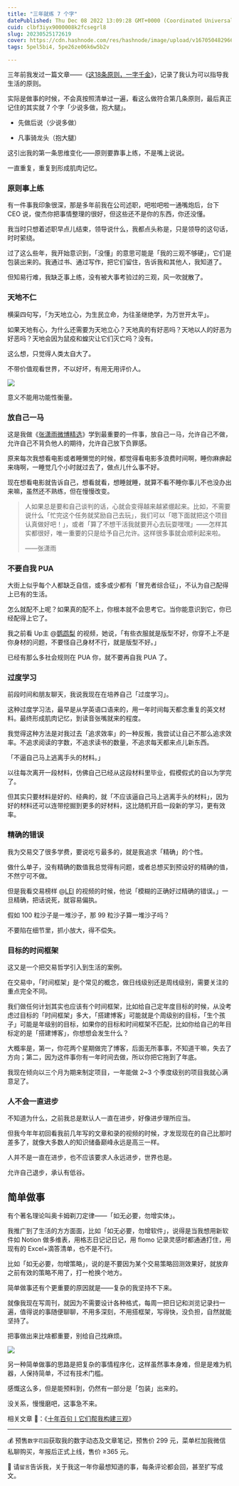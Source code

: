 ```yaml
---
title: "三年就练 7 个字"
datePublished: Thu Dec 08 2022 13:09:28 GMT+0000 (Coordinated Universal Time)
cuid: clbf3iyx9000008k2fcsegrl8
slug: 20230525172619
cover: https://cdn.hashnode.com/res/hashnode/image/upload/v1670504829665/OfL9hW8QF.png
tags: 5pel5bi4, 5pe26ze06k6w5b2v

---
```


三年前我发过一篇文章——《[这18条原则，一字千金](http://mp.weixin.qq.com/s?__biz=MzI3MzU5MDA1OQ==&mid=2247485814&idx=1&sn=6e13121db9ae8e2a7a48ffcb4057832c&chksm=eb21bb32dc56322462ba1e47a4dc5f558dad9b854597a554b0bda8c5bcf1b7b55b5dccc8cf36&scene=21#wechat_redirect)》，记录了我认为可以指导我生活的原则。

实际是做事的时候，不会真按照清单过一遍，看这么做符合第几条原则，最后真正记住的其实就 7 个字「少说多做，抱大腿」。

*   先做后说（少说多做）
    
*   凡事骑龙头（抱大腿）
    

这引出我的第一条思维变化——原则要靠事上练，不是嘴上说说。

一直重复，重复到形成肌肉记忆。

### **原则事上练**

有一件事我印象很深，那是多年前我在公司述职，吧啦吧啦一通嘴炮后，台下 CEO 说，俊杰你把事情整理的很好，但这些还不是你的东西，你还没懂。

我当时只想着述职早点儿结束，领导说什么，我都点头称是，只是领导的这句话，时时萦绕。

过了这么些年，我开始意识到，「没懂」的意思可能是「我的三观不够硬」，它们是包装出来的。我通过书、通过写作，把它们留住，告诉我和其他人，我知道了。

但知易行难，我缺乏事上练，没有被大事考验过的三观，风一吹就散了。

### **天地不仁**

横渠四句写，「为天地立心，为生民立命，为往圣继绝学，为万世开太平」。

如果天地有心，为什么还需要为天地立心？天地真的有好恶吗？天地以人的好恶为好恶吗？天地会因为鼠疫和蝗灾让它们灭亡吗？没有。

这么想，只觉得人类太自大了。

不带价值观看世界，不以好坏，有用无用评价人。

![](https://cdn.hashnode.com/res/hashnode/image/upload/v1670504918712/CEZck_pmw.png)

意义不能用功能性衡量。

### **放自己一马**

这是我做《[张潇雨微博精选](https://rili.zxy.wiki/)》学到最重要的一件事，放自己一马，允许自己不做，允许自己不背负他人的期待，允许自己放下负罪感。

原来每次我想看电影或者睡懒觉的时候，都觉得看电影多浪费时间啊，睡你麻痹起来嗨啊，一睡觉几个小时就过去了，做点儿什么事不好。

现在想看电影就告诉自己，想看就看，想睡就睡，就算不看不睡你事儿不也没办出来嘛，虽然还不熟练，但在慢慢改变。

> 人如果总是要和自己谈判的话，心就会变得越来越紧绷起来。比如，不需要说什么「忙完这个任务就奖励自己去玩」，我们可以「嗯下面就把这个项目认真做好吧！」，或者「算了不想干活我就要开心去玩耍嘿嘿」——怎样其实都很好，唯一重要的只是给予自己允许。这样很多事就会顺利起来啦。
> 
> ——张潇雨

### **不要自我 PUA**

大街上似乎每个人都缺乏自信，或多或少都有「冒充者综合征」，不认为自己配得上已有的生活。

怎么就配不上呢？如果真的配不上，你根本就不会思考它。当你能意识到它，你已经配得上它了。

我之前看 Up主 @[鹦鹉梨](https://space.bilibili.com/1968595/) 的视频，她说，「有些衣服就是版型不好，你穿不上不是你身材的问题，不要怪自己身材不行，就是版型不好。」

已经有那么多社会规则在 PUA 你，就不要再自我 PUA 了。

### **过度学习**

前段时间和朋友聊天，我说我现在在培养自己「过度学习」。

这种过度学习法，最早是从学英语口语来的，用一年时间每天都念重复的英文材料。最终形成肌肉记忆，到读音张嘴就来的程度。

我觉得这种方法是对我过去「追求效率」的一种反叛，我尝试让自己不那么追求效率。不追求阅读的字数，不追求读书的数量，不追求每天都来点儿新东西。

「不逼自己马上逃离手头的材料。」

以往每次离开一段材料，仿佛自己已经从这段材料里毕业，假模假式的自以为学完了。

但其实只要材料是好的、经典的，就「不应该逼自己马上逃离手头的材料」，因为好的材料还可以连带挖掘到更多的好材料，这比随机开启一段新的学习，更有效率。

### **精确的错误**

我为交易交了很多学费，要说吃亏最多的，就是我追求「精确」的个性。

做什么单子，没有精确的数值我总觉得有问题，或者总想买到预设好的精确的值，不然宁可不做。

但是我看交易榜样 @[LEI](https://www.youtube.com/@TheMarketMemo) 的视频的时候，他说「模糊的正确好过精确的错误。」一旦精确，把话说死，就容易偏执。

假如 100 粒沙子是一堆沙子，那 99 粒沙子算一堆沙子吗？

不要陷在细节里，抓小放大，得不偿失。

### **目标的时间框架**

这又是一个把交易哲学引入到生活的案例。

在交易中，「时间框架」是个常见的概念，做日线级别还是周线级别，需要关注的重点完全不同。

我们做任何计划其实也应该有个时间框架，比如给自己定年度目标的时候，从没考虑过目标的「时间框架」多大，「搭建博客」可能就是个周级别的目标，「生个孩子」可能是年级别的目标，如果你的目标和时间框架不匹配，比如你给自己的年目标定的是「搭建博客」，你想想会发生什么？

大概率是，第一，你花两个星期做完了博客，后面无所事事，不知道干嘛，失去了方向；第二，因为这件事你有一年时间去做，所以你把它拖到了年底。

我现在倾向以三个月为期来制定项目，一年能做 2~3 个季度级别的项目我就心满意足了。

### **人不会一直进步**

不知道为什么，之前我总是默认人一直在进步，好像进步理所应当。

但我今年年初回看我前几年写的文章和录的视频的时候，才发现现在的自己比那时差多了，就像大多数人的知识储备巅峰永远是高三一样。

人并不是一直在进步，也不应该要求人永远进步，世界也是。

允许自己退步，承认有低谷。

## **简单做事**

有个著名理论叫奥卡姆剃刀定律——「如无必要，勿增实体」。

我推广到了生活的方方面面，比如「如无必要，勿增软件」，说得是当我想用新软件如 Notion 做多维表，用格志日记记日记，用 flomo 记录灵感时都通通打住，用现有的 Excel+滴答清单，也不是不行。

比如「如无必要，勿增策略」，说的是不要因为某个交易策略回测效果好，就放弃之前有效的策略不用了，打一枪换个地方。

简单做事还有个更重要的原因就是——复杂的我坚持不下来。

就像我现在写周刊，就因为不需要设计各种格式，每周一把日记和浏览记录扫一遍，值得说的事随便聊聊，不用多深刻，不用搭框架，写得快，没负担，自然就能坚持了。

把事做出来比啥都重要，别给自己找麻烦。

![](https://cdn.hashnode.com/res/hashnode/image/upload/v1670504931385/XI4xclulE.png)

另一种简单做事的思路是把复杂的事情程序化，这样虽然事本身难，但是是难为机器，人保持简单，不过有技术门槛。

感慨这么多，但是能预料到，仍然有一部分是「包装」出来的。

没关系，慢慢磨吧，这事急不来。

相关文章 🔗：《[十年百句丨它们帮我构建三观](http://mp.weixin.qq.com/s?__biz=MzI3MzU5MDA1OQ==&mid=2247484453&idx=1&sn=d7f91b9fa1fc36df9126c8fa41faebd0&chksm=eb21b661dc563f77bfbb8dfa30d79c564b229259b3f1dc7c203c4bdf59cc5516a156a3ecbf96#rd)》

* * *

💰 预售`数字花园`获取我的数字动态及文章笔记，预售价 299 元，菜单栏加我微信私聊购买，年报后正式上线，售价 ≥365 元。

💬 请`留言`告诉我，关于我这一年你最想知道的事，每条评论都会回，甚至扩写成文。